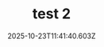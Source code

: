 ---
image: /static/img/portrait/test/test-2.png
title: test 2
category: Portrait
album: test
date: 2025-10-23T11:41:40.603Z
---